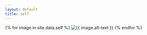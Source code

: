 ```yaml
---
layout: default
title: self
---
```


{% for image in site.data.self %}
  <img class="img-fluid" src="{{ site.bucket_url }}/{{ image.name }}" alt="{{ image.alt-text }}"/>
{% endfor %}
